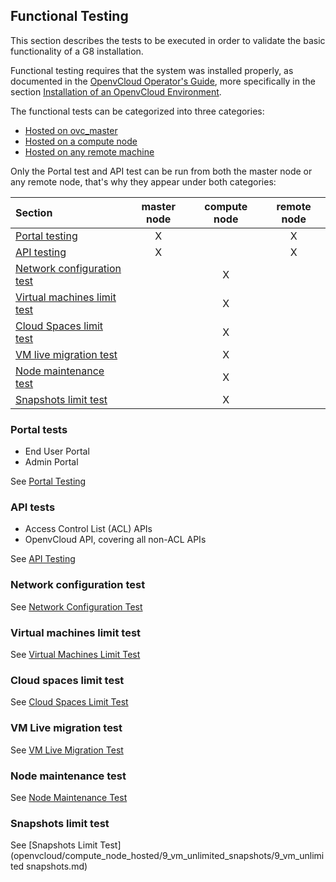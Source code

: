 ## Functional Testing

This section describes the tests to be executed in order to validate the basic functionality of a G8 installation.

Functional testing requires that the system was installed properly, as documented in the [OpenvCloud Operator's Guide](https://www.gitbook.com/book/gig/ovcdoc_public/details), more specifically in the section [Installation of an OpenvCloud Environment](https://gig.gitbooks.io/ovcdoc_public/content/Installation/Installation.html).

The functional tests can be categorized into three categories:

- [Hosted on ovc_master](openvcloud/ovc_master_hosted/ovc_master_hosted.md)
- [Hosted on a compute node](openvcloud/compute_node_hosted/compute_node_hosted.md)
- [Hosted on any remote machine](openvcloud/remote_machine_hosted/remote_machine_hosted.md)

Only the Portal test and API test can be run from both the master node or any remote node, that's why they appear under both categories:

| Section                                        | master node | compute node | remote node |
|:-----------------------------------------------|:-----------:|:------------:|:-----------:|
|[Portal testing](#portal)                       | X           |              | X           |
|[API testing](#api)                             | X           |              | X           |
|[Network configuration test](#network-config)   |             | X            |             |
|[Virtual machines limit test](#vm-limit)        |             | X            |             |
|[Cloud Spaces limit test](#cloudspace-limit)    |             | X            |             |
|[VM live migration test](#vm-migration)         |             | X            |             |
|[Node maintenance test](#node-maintenance)      |             | X            |             |
|[Snapshots limit test](#snapshots-limit)        |             | X            |             |


<a id="portal"></a>
### Portal tests

- End User Portal
- Admin Portal

See [Portal Testing](openvcloud/remote_machine_hosted//portal/portal.md)


<a id="api"></a>
### API tests

- Access Control List (ACL) APIs
- OpenvCloud API, covering all non-ACL APIs

See [API Testing](openvcloud/ovc_master_hosted/API/API.md)


<a id="network-config"></a>
### Network configuration test

See [Network Configuration Test](openvcloud/compute_node_hosted/1_network_config_test/1_network_config_test.md)


<a id="vm-limit"></a>
### Virtual machines limit test

See [Virtual Machines Limit Test](openvcloud/compute_node_hosted/3_Env_Limit_test/3_Env_Limit_test.md)


<a id="cloudspace-limit"></a>
### Cloud spaces limit test

See [Cloud Spaces Limit Test](/openvcloud/compute_node_hosted/5_cloudspace_limits_test/5_cloudspace_limits_test.md)


<a id="vm-migration"></a>
### VM Live migration test

See [VM Live Migration Test](openvcloud/compute_node_hosted/6_vm_live_migration_test/6_vm_live_migration_test.md)


<a id="node-maintenance"></a>
### Node maintenance test

See [Node Maintenance Test](openvcloud/compute_node_hosted/8_node_maintenance_test/8_node_maintenance_test.md)


<a id="snapshots-limit"></a>
### Snapshots limit test

See [Snapshots Limit Test](openvcloud/compute_node_hosted/9_vm_unlimited_snapshots/9_vm_unlimited snapshots.md)
